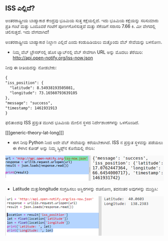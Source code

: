 ## ISS ಎಲ್ಲಿದೆ?

ಅಂತರರಾಷ್ಟ್ರೀಯ ಬಾಹ್ಯಾಕಾಶ ಕೇಂದ್ರವು ಭೂಮಿಯ ಸುತ್ತ ಕಕ್ಷೆಯಲ್ಲಿದೆ. ಇದು ಭೂಮಿಯ ಕಕ್ಷೆಯನ್ನು ಸರಿಸುಮಾರು ಪ್ರತಿ ಗಂಟೆ ಮತ್ತು ಒಂದೂವರೆ ಗಂಟೆಗೆ ಪೂರ್ಣಗೊಳಿಸುತ್ತದೆ ಮತ್ತು ಸೆಕೆಂಡಿಗೆ ಸರಾಸರಿ 7.66 ಕಿ. ಮೀ ವೇಗದಲ್ಲಿ ಚಲಿಸುತ್ತದೆ. ಇದು ವೇಗವಾಗಿದೆ!

ಅಂತರರಾಷ್ಟ್ರೀಯ ಬಾಹ್ಯಾಕಾಶ ನಿಲ್ದಾಣ ಎಲ್ಲಿದೆ ಎಂದು ಕಂಡುಹಿಡಿಯಲು ಮತ್ತೊಂದು ವೆಬ್ ಸೇವೆಯನ್ನು ಬಳಸೋಣ.

+ ನಿಮ್ಮ ವೆಬ್ ಬ್ರೌಸರ್‌ನಲ್ಲಿ ಹೊಸ ಟ್ಯಾಬ್‌ನಲ್ಲಿ ವೆಬ್ ಸೇವೆಗಾಗಿ URL ಅನ್ನು ಮೊದಲು ತೆರೆಯಿರಿ: <a href="http://api.open-notify.org/iss-now.json" target="_blank">http://api.open-notify.org/iss-now.json</a>

ನೀವು ಈ ರೀತಿಯದನ್ನು ನೋಡಬೇಕು:

    {
    "iss_position": {
      "latitude": 8.54938193505081, 
      "longitude": 73.16560793639105
    }, 
    "message": "success", 
    "timestamp": 1461931913
    }
    

ಫಲಿತಾಂಶವು ISS ಪ್ರಸ್ತುತ ಮುಗಿದ ಭೂಮಿಯ ಮೇಲಿನ ಸ್ಥಳದ ನಿರ್ದೇಶಾಂಕಗಳನ್ನು ಒಳಗೊಂಡಿದೆ.

[[[generic-theory-lat-long]]]

+ ಈಗ ನೀವು Python ‌ನಿಂದ ಅದೇ ವೆಬ್ ಸೇವೆಯನ್ನು ಕರೆಯಬೇಕಾಗಿದೆ. ISS ನ ಪ್ರಸ್ತುತ ಸ್ಥಳವನ್ನು ಪಡೆಯಲು ಈ ಕೆಳಗಿನ ಕೋಡ್ ಅನ್ನು ನಿಮ್ಮ ಸ್ಕ್ರಿಪ್ಟ್‌ನ ಕೊನೆಯಲ್ಲಿ ಸೇರಿಸಿ:

![screenshot](images/iss-location.png)

+ Latitude ಮತ್ತುlongitude ಸಂಗ್ರಹಿಸಲು ಅಸ್ಥಿರಗಳನ್ನು ರಚಿಸೋಣ, ತದನಂತರ ಅವುಗಳನ್ನು ಮುದ್ರಿಸಿ:

![screenshot](images/iss-coordinates.png)